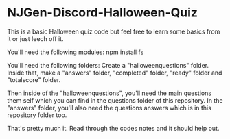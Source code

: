 # NJGen-Discord-Halloween-Quiz

This is a basic Halloween quiz code but feel free to learn some basics from it or just leech off it.

You'll need the following modules:
npm install fs

You'll need the following folders:
Create a "halloweenquestions" folder.
Inside that, make a "answers" folder, "completed" folder, "ready" folder and "totalscore" folder.

Then inside of the "halloweenquestions", you'll need the main questions them self which you can find in the questions folder of this repository.
In the "answers" folder, you'll also need the questions answers which is in this repository folder too.

That's pretty much it. Read through the codes notes and it should help out.
